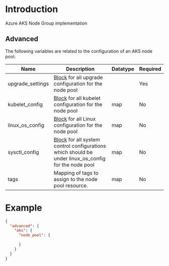 # Introduction

Azure AKS Node Group implementation

## Advanced


The following variables are related to the configuration of an AKS node pool:

| Name             | Description                                                                                                                                                                                                         | Datatype | Required |
|------------------|---------------------------------------------------------------------------------------------------------------------------------------------------------------------------------------------------------------------|----------|----------|
| upgrade_settings | [Block](https://registry.terraform.io/providers/hashicorp/azurerm/latest/docs/resources/kubernetes_cluster_node_pool) for all upgrade configuration for the node pool                                               |          | Yes      |
| kubelet_config   | [Block](https://registry.terraform.io/providers/hashicorp/azurerm/latest/docs/resources/kubernetes_cluster_node_pool) for all kubelet configuration for the node pool                                               | map      | No       |
| linux_os_config  | [Block](https://registry.terraform.io/providers/hashicorp/azurerm/latest/docs/resources/kubernetes_cluster_node_pool) for all Linux configuration for the node pool                                                 | map      | No       |
| sysctl_config    | [Block](https://registry.terraform.io/providers/hashicorp/azurerm/latest/docs/resources/kubernetes_cluster_node_pool) for all system control configurations which should be under linux_os_config for the node pool | map      | No       |
| tags             | Mapping of tags to assign to the node pool resource.                                                                                                                                                                | map      | No       |


# Example

```json
{
  "advanced": {
    "aks": {
      "node_pool": {
        
      }
    }
  }
}
```

